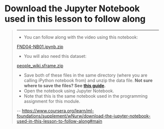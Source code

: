 # Download the Jupyter Notebook used in this lesson to follow along
> 
> * * *
> 
> *   You can follow along with the video using this notebook:
> 
> [FND04-NB01.ipynb.zip](https://d3c33hcgiwev3.cloudfront.net/rl6kn-JbEemJfgqR2HI2sA_8903e57518cc4e6b82a96ec033fe3a8c_FND04-NB01.ipynb.zip?Expires=1595203200&Signature=dA8klYOt4J4aJR6-kWduMntBgebRxIUCOYOwy~bLsavi-6QbeFXFf6NOH3sKIG0ffEQmNcOQeZ7S1Dk5Uc41Dy8ZdKwPfnh7XJ6CH-GD6GZAzCKG54og~DnKT0hKvYE8XOCnz79sowVFLRMwoTC3ezVTYupGKGBNO88-nCEQAIw_&Key-Pair-Id=APKAJLTNE6QMUY6HBC5A)
> 
> *   You will also need this dataset:
> 
> [people_wiki.sframe.zip](https://d3c33hcgiwev3.cloudfront.net/-q2dp-IAEemnvhJSBz-0XA_9625a0851f91403da0239b66c8e2bed8_people_wiki.sframe.zip?Expires=1595203200&Signature=SWpsnADfQd4Hajpf1~awmcFpUj4v9lDk4d6887nRqH4s7WLUH~2qhYgCZNtNFA1RqQ9g15JvTDf9I0h7Q4uVC0-8CXAQbecCe0CpQoyx0SmM6sD3dhRNUU2KX4jHTi9bUx1lp2T3ZVd9iyjGaVZw9zH-oOHs~fP5AhfM~zezqPg_&Key-Pair-Id=APKAJLTNE6QMUY6HBC5A)
> 
> *   Save both of these files in the same directory (where you are calling iPython notebook from) and unzip the data file. **Not sure where to save the files? See** [**this guide**](https://www.coursera.org/learn/ml-foundations/supplement/kRD6B/where-should-my-files-go)**.**
> *   Open the notebook using Jupyter Notebook.
> *   Note that this is the same notebook used in the programming assignment for this module.
>
> -- https://www.coursera.org/learn/ml-foundations/supplement/wNurw/download-the-jupyter-notebook-used-in-this-lesson-to-follow-along#main
